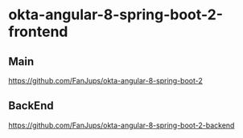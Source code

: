 # okta-angular-8-spring-boot-2-frontend
## Main

https://github.com/FanJups/okta-angular-8-spring-boot-2


## BackEnd

https://github.com/FanJups/okta-angular-8-spring-boot-2-backend
